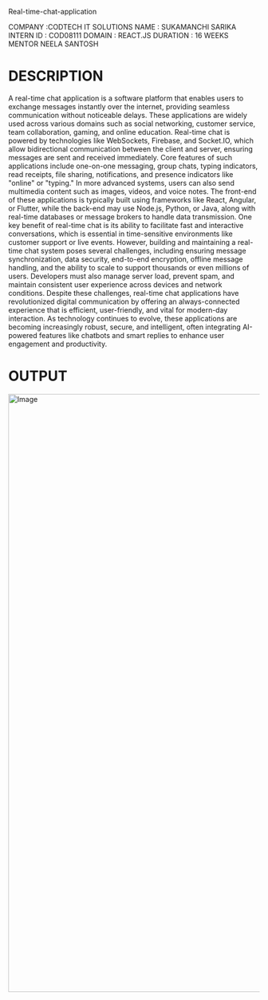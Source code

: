 Real-time-chat-application

COMPANY :CODTECH IT SOLUTIONS
NAME : SUKAMANCHI SARIKA
INTERN ID : COD08111
DOMAIN : REACT.JS
DURATION : 16 WEEKS
MENTOR NEELA SANTOSH

# DESCRIPTION
A real-time chat application is a software platform that enables users to exchange messages instantly over the internet, providing seamless communication without noticeable delays. These applications are widely used across various domains such as social networking, customer service, team collaboration, gaming, and online education. Real-time chat is powered by technologies like WebSockets, Firebase, and Socket.IO, which allow bidirectional communication between the client and server, ensuring messages are sent and received immediately. Core features of such applications include one-on-one messaging, group chats, typing indicators, read receipts, file sharing, notifications, and presence indicators like "online" or "typing." In more advanced systems, users can also send multimedia content such as images, videos, and voice notes. The front-end of these applications is typically built using frameworks like React, Angular, or Flutter, while the back-end may use Node.js, Python, or Java, along with real-time databases or message brokers to handle data transmission. One key benefit of real-time chat is its ability to facilitate fast and interactive conversations, which is essential in time-sensitive environments like customer support or live events. However, building and maintaining a real-time chat system poses several challenges, including ensuring message synchronization, data security, end-to-end encryption, offline message handling, and the ability to scale to support thousands or even millions of users. Developers must also manage server load, prevent spam, and maintain consistent user experience across devices and network conditions. Despite these challenges, real-time chat applications have revolutionized digital communication by offering an always-connected experience that is efficient, user-friendly, and vital for modern-day interaction. As technology continues to evolve, these applications are becoming increasingly robust, secure, and intelligent, often integrating AI-powered features like chatbots and smart replies to enhance user engagement and productivity.

# OUTPUT

<img width="1920" height="1200" alt="Image" src="https://github.com/user-attachments/assets/b2440e74-c451-4fdc-aa34-79f25d8b9e9a" />
